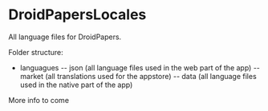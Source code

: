 DroidPapersLocales
==================

All language files for DroidPapers.

Folder structure:
- languagues
-- json (all language files used in the web part of the app)
-- market (all translations used for the appstore)
-- data (all language files used in the native part of the app)

More info to come